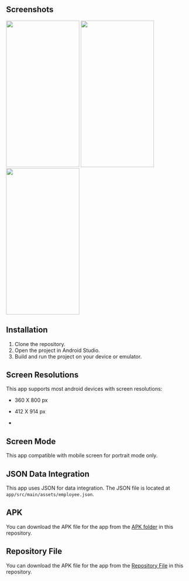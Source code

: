 ## Screenshots
<img src="https://github.com/shubhamxsagar/GREENDZINE/assets/72368658/f968526b-4ee9-4309-8c14-c0c01b8ca8e4" width="200" height="400" />
<img src="https://github.com/shubhamxsagar/GREENDZINE/assets/72368658/2faad108-9281-4d36-9ec8-cd67dee67296" width="200" height="400" />
<img src="https://github.com/shubhamxsagar/GREENDZINE/assets/72368658/1fcb3e6f-6912-43df-b9c9-3cd3443de644" width="200" height="400" />


## Installation

1. Clone the repository.
2. Open the project in Android Studio.
3. Build and run the project on your device or emulator.

## Screen Resolutions

This app supports most android devices with screen resolutions:
- 360 X 800 px
- 412 X 914 px

- 
## Screen Mode

This app compatible with mobile screen for portrait mode only.

## JSON Data Integration

This app uses JSON for data integration. The JSON file is located at `app/src/main/assets/employee.json`.

## APK

You can download the APK file for the app from the [APK folder](APK/) in this repository.

## Repository File
You can download the APK file for the app from the [Repository File](GREENDZINE/GREENDZINE/) in this repository.




